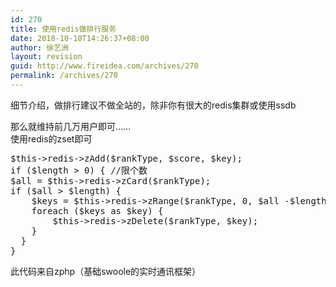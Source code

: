 ```yaml
---
id: 270
title: 使用redis做排行服务
date: 2018-10-10T14:26:37+08:00
author: 徐艺洲
layout: revision
guid: http://www.fireidea.com/archives/270
permalink: /archives/270
---
```

细节介绍，做排行建议不做全站的，除非你有很大的redis集群或使用ssdb 

那么就维持前几万用户即可……  
使用redis的zset即可

<pre class="wp-block-preformatted">$this->redis->zAdd($rankType, $score, $key);<br />if ($length > 0) { //限个数<br />$all = $this->redis->zCard($rankType);<br />if ($all > $length) {<br />    $keys = $this->redis->zRange($rankType, 0, $all -$length);<br />    foreach ($keys as $key) {<br />        $this->redis->zDelete($rankType, $key);<br />    }<br />  }<br />}</pre>

此代码来自zphp（基础swoole的实时通讯框架）